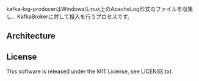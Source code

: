 kafka-log-producerはWindows/Linux上のApacheLog形式のファイルを収集し、KafkaBrokerに対して投入を行うプロセスです。

## Architecture


## License
This software is released under the MIT License, see LICENSE.txt.

